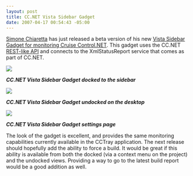```yaml
---
layout: post
title: CC.NET Vista Sidebar Gadget
date: 2007-04-17 00:54:43 -05:00
---
```


[Simone Chiaretta](http://www.codeclimber.net.nz) has just released a beta version of his new [Vista Sidebar Gadget for monitoring Cruise Control.NET](http://www.codeclimber.net.nz/archive/2007/04/17/Vista-Gadget-for-CruiseControl.NET---CC.NET-Monitor-for-Vista-Sidebar.aspx). This gadget uses the CC.NET [REST-like API](http://en.wikipedia.org/wiki/REST) and connects to the XmlStatusReport service that comes as part of CC.NET.

![](http://codeclimber.net.nz/images/codeclimber_net_nz/WindowsLiveWriter/VistaGadgetforCruiseControl.NET_D099/CCNetGadgetDocket%5B8%5D.jpg)

***CC.NET Vista Sidebar Gadget docked to the sidebar***

![](http://codeclimber.net.nz/images/codeclimber_net_nz/WindowsLiveWriter/VistaGadgetforCruiseControl.NET_D099/CCNetGadgetUnDocket%5B5%5D.jpg)

***CC.NET Vista Sidebar Gadget undocked on the desktop***

![](http://codeclimber.net.nz/images/codeclimber_net_nz/WindowsLiveWriter/VistaGadgetforCruiseControl.NET_D099/CCNetGadgetSettings%5B10%5D.jpg)

***CC.NET Vista Sidebar Gadget settings page***

The look of the gadget is excellent, and provides the same monitoring capabilities currently available in the CCTray application. The next release should hopefully add the ability to force a build. It would be great if this ability is available from both the docked (via a context menu on the project) and the undocked views. Providing a way to go to the latest build report would be a good addition as well.
